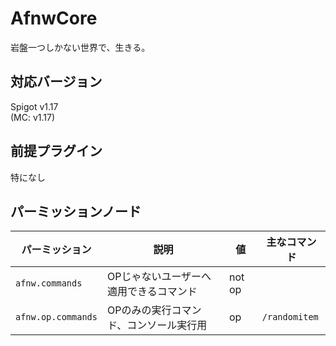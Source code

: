 # AfnwCore

岩盤一つしかない世界で、生きる。

## 対応バージョン

Spigot v1.17  
(MC: v1.17)

## 前提プラグイン

特になし

## パーミッションノード

| パーミッション | 説明 | 値 | 主なコマンド |
| ---- | ---- | ---- | --- |
| `afnw.commands` | OPじゃないユーザーへ適用できるコマンド | not op |
| `afnw.op.commands` | OPのみの実行コマンド、コンソール実行用 | op | `/randomitem`
